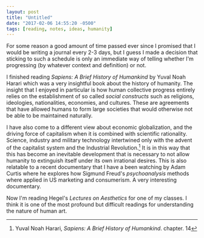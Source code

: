 ```yaml
---
layout: post
title: "Untitled"
date: "2017-02-06 14:55:20 -0500"
tags: [reading, notes, ideas, humanity]
---
```


For some reason a good amount of time passed ever since I promised that I would be writing a journal every 2-3 days, but I guess I made a decision that sticking to such a schedule is only an immediate way of telling whether I'm progressing (by whatever context and definition) or not.

I finished reading *Sapiens: A Brief History of Humankind* by Yuval Noah Harari which was a very insightful book about the history of humanity. The insight that I enjoyed in particular is how human collective progress entirely relies on the establishment of so called *social constructs* such as religions, ideologies, nationalities, economies, and cultures. These are agreements that have allowed humans to form large societies that would otherwise not be able to be maintained naturally.

I have also come to a different view about economic globalization, and the driving force of capitalism when it is combined with scientific rationality. Science, industry and military technology intertwined only with the advent of the capitalist system and the Industrial Revolution.[^358e5bf8] It is in this way that this has become an inevitable development that is necessary to not allow humanity to extinguish itself under its own irrational desires. This is also relatable to a recent documentary that I have a been watching by Adam Curtis where he explores how Sigmund Freud's *psychoanalysis* methods where applied in US marketing and consumerism. A very interesting documentary.

Now I'm reading Hegel's *Lectures on Aesthetics* for one of my classes. I think it is one of the most profound but difficult readings for understanding the nature of human art.

[^358e5bf8]: Yuval Noah Harari, *Sapiens: A Brief History of Humankind*. chapter. 14
